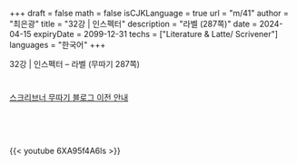 +++
draft = false
math = false
isCJKLanguage = true
url = "m/41"
author = "최은광"
title = "32강 | 인스펙터"
description = "라벨 (287쪽)"
date = 2024-04-15
expiryDate = 2099-12-31
techs = ["Literature & Latte/ Scrivener"]
languages = "한국어"
+++

32강 | 인스펙터 – 라벨 (무따기 287쪽)

<!--more--> 

#

[스크리브너 무따기 블로그 이전 안내](../../docs/scrivener/newsroom/scrivener-notice-01/)

<br>

<script async src="https://pagead2.googlesyndication.com/pagead/js/adsbygoogle.js?client=ca-pub-2618164900782657"
     crossorigin="anonymous"></script>
<ins class="adsbygoogle"
     style="display:block"
     data-ad-format="autorelaxed"
     data-ad-client="ca-pub-2618164900782657"
     data-ad-slot="3789799679"></ins>
<script>
     (adsbygoogle = window.adsbygoogle || []).push({});
</script>

<br>

{{< youtube 6XA95f4A6ls >}}

#